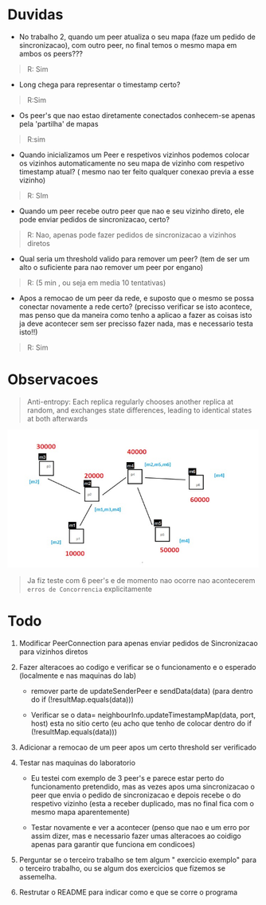 # Duvidas

+ No trabalho 2, quando um peer atualiza o seu mapa (faze um pedido de sincronizacao), com outro peer, no final temos o mesmo mapa em ambos os peers??? 

>R: Sim

+ Long chega para representar o timestamp certo?

> R:Sim

+ Os peer's que nao estao diretamente conectados conhecem-se apenas pela 'partilha' de mapas

> R:sim

+ Quando inicializamos um Peer e respetivos vizinhos  podemos colocar os vizinhos automaticamente no seu mapa de vizinho
com respetivo timestamp atual? ( mesmo nao ter  feito qualquer conexao previa a esse vizinho)

> R: SIm 

+ Quando um peer recebe outro peer que nao e seu vizinho direto, ele pode enviar pedidos de sincronizacao, certo?

> R: Nao, apenas pode fazer pedidos de sincronizacao a vizinhos diretos 

+ Qual seria um threshold valido para remover um peer? (tem de ser um alto o suficiente para nao remover um peer por engano)

> R: (5 min , ou seja em media 10 tentativas)

+ Apos a remocao de um peer da rede, e suposto que o mesmo se possa conectar novamente a rede certo? (precisso verificar se isto acontece, mas penso que da maneira como tenho a aplicao a fazer as coisas isto ja deve acontecer sem ser precisso fazer nada, mas e necessario testa isto!!)

> R: Sim

# Observacoes
> Anti-entropy: Each replica regularly chooses another replica at random,
and exchanges state differences, leading to identical states at both
afterwards

![alt text](peer_network.jpeg)

> Ja fiz teste com 6 peer's e de momento nao ocorre nao acontecerem ```erros de Concorrencia``` explicitamente



# Todo

1. Modificar PeerConnection para apenas enviar pedidos de Sincronizacao para vizinhos diretos 

2. Fazer alteracoes ao codigo e verificar se o funcionamento e o esperado (localmente e nas maquinas do lab)

    + remover parte de updateSenderPeer e sendData(data) (para dentro do if (!resultMap.equals(data)))

    + Verificar se o data= neighbourInfo.updateTimestampMap(data, port, host) esta no sitio certo (eu acho que tenho de colocar dentro do if (!resultMap.equals(data)))

2. Adicionar a remocao de um peer apos um certo threshold ser verificado


3. Testar nas maquinas do laboratorio

    + Eu testei com exemplo de 3 peer's e parece estar perto do funcionamento pretendido, 
    mas as vezes apos uma sincronizacao o peer que envia o pedido de sincronizacao e depois recebe o do respetivo vizinho (esta a receber duplicado, mas no final fica com o mesmo mapa aparentemente)

    + Testar novamente e ver a acontecer (penso que nao e um erro por assim dizer, mas e necessario fazer umas alteracoes ao coidigo apenas para garantir que funciona em condicoes)

4. Perguntar se o terceiro trabalho se tem algum " exercicio exemplo"  para o terceiro trabalho, ou se algum dos exercicios que fizemos se assemelha.

5. Restrutar o README para indicar como e que se corre o programa